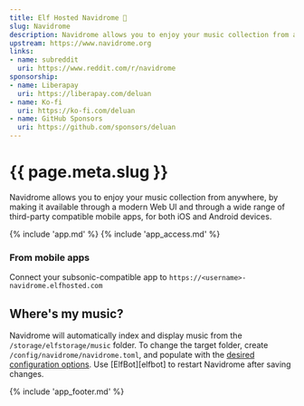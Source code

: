 ```yaml
---
title: Elf Hosted Navidrome 🧝
slug: Navidrome
description: Navidrome allows you to enjoy your music collection from anywhere, by making it available through a modern Web UI and through a wide range of third-party compatible mobile apps, for both iOS and Android devices
upstream: https://www.navidrome.org
links:
- name: subreddit
  uri: https://www.reddit.com/r/navidrome
sponsorship:
- name: Liberapay
  uri: https://liberapay.com/deluan
- name: Ko-fi
  uri: https://ko-fi.com/deluan
- name: GitHub Sponsors
  uri: https://github.com/sponsors/deluan
---
```


# {{ page.meta.slug }}

Navidrome allows you to enjoy your music collection from anywhere, by making it available through a modern Web UI and through a wide range of third-party compatible mobile apps, for both iOS and Android devices.

{% include 'app.md' %}
{% include 'app_access.md' %}

### From mobile apps

Connect your subsonic-compatible app to `https://<username>-navidrome.elfhosted.com`

## Where's my music?

Navidrome will automatically index and display music from the `/storage/elfstorage/music` folder. To change the target folder, create `/config/navidrome/navidrome.toml`, and populate with the [desired configuration options](https://www.navidrome.org/docs/usage/configuration-options/#basic-configuration). Use [ElfBot][elfbot] to restart Navidrome after saving changes.

{% include 'app_footer.md' %}